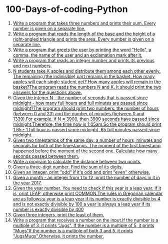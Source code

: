 # 100-Days-of-coding-Python
1. [Write a program that takes three numbers and prints their sum. Every number is given on a separate line.](day001.md)
2. [Write a program that reads the length of the base and the height of a right-angled triangle and prints the area. Every number is given on a separate line.](day002.md)
3. [Write a program that greets the user by printing the word "Hello", a comma, the name of the user and an exclamation mark after it.](day003.md)
4. [Write a program that reads an integer number and prints its previous and next numbers.](day004.md)
5. [N students take K apples and distribute them among each other evenly. The remaining (the indivisible) part remains in the basket. How many apples will each single student get? How many apples will remain in the basket?The program reads the numbers N and K. It should print the two answers for the questions above.](day005.md)
6. [Given the integer N - the number of seconds that is passed since midnight - how many full hours and full minutes are passed since midnight?The program should print two numbers: the number of hours (between 0 and 23) and the number of minutes (between 0 and 1339).For example, if N = 3900, then 3900 seconds have passed since midnight.Therefore, the time now is 1:05am.So the program should print 1 65 - 1 full hour is passed since midnight, 65 full minutes passed since midnight.](day006.md)
7. [Given two timestamps of the same day: a number of hours, minutes and seconds for both of the timestamps. The moment of the first timestamp happened before the moment of the second one. Calculate how many seconds passed between them.](day007.md)
8. [Write a program to calculate the distance between two points.](day008.md)
9. [Given a three-digit number. Find the sum of its digits.](day009.md)
10. [Given an integer, print "odd" if it's odd and print "even" otherwise.](day010.md)
11. [Given a month - an integer from 1 to 12, print the number of days in it in the year 2017.](day011.md)
12. [Given the year number. You need to check if this year is a leap year. If it is, print LEAP, otherwise print COMMON.The rules in Gregorian calendar are as follows:a year is a leap year if its number is exactly divisible by 4 and is not exactly divisible by 100 a year is always a leap year if its number is exactly divisible by 400](day012.md)
13. [Given three integers, print the least of them.](day013.md)
14. [Write a program that receives a number on the input.If the number is a multiple of 3, it prints "Jugs". If the number is a multiple of 5, it prints "Mugs"If the number is a multiple of both 3 and 5, it prints "JugsMugs".Otherwise, it prints the number.](day014.md)
